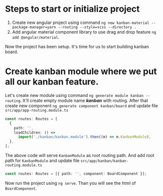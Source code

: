# Steps to start or initialize project

1. Create new angular project using command `ng new kanban-material --package-manager=yarn --routing --style=scss --directory .`
2. Add angular material component library to use drag and drop feature `ng add @angular/material`.

Now the project has been setup. It's time for us to start building kanban board.

# Create kanban module where we put all our kanban feature.

Let's create new module using command `ng generate module kanban --routing`. It'll create empty module name ***kanban*** with routing. After that create new component `ng generate component kanban/board` and update file `src/app/app-routing.module.ts`

```app-routing.module.ts
const routes: Routes = [
  {
    path: '',
    loadChildren: () =>
      import('./kanban/kanban.module').then((m) => m.KanbanModule),
  },
];
```
The above code will serve `KanbanModule` as root routing path. And add root path for `KanbanModule` and update file `src/app/kanban/kanban-routing.module.ts` 

```kanban-routing.module.ts
const routes: Routes = [{ path: '', component: BoardComponent }];
```

Now run the project using `ng serve`. Than you will see the html of `BoardComponent`.


